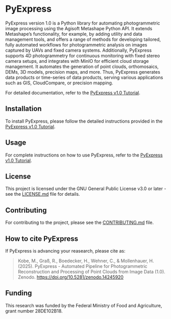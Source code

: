 # PyExpress

PyExpress version 1.0 is a Python library for automating photogrammetric image processing using the Agisoft Metashape Python API.
It extends Metashape’s functionality, for example, by adding utility and data management tools, and offers a range of methods for developing tailored,
fully automated workflows for photogrammetric analysis on images captured by UAVs and fixed camera systems.
Additionally, PyExpress supports 4D photogrammetry for continuous monitoring with fixed stereo camera setups, and integrates with MinIO for efficient cloud storage management. It automates the generation of point clouds, orthomosaics, DEMs, 3D models, precision maps, and more. 
Thus, PyExpress generates data products or time-series of data products, serving various applications such as GIS, CloudCompare, or precision mapping.

For detailed documentation, refer to the [PyExpress v1.0 Tutorial](DOCS/PyExpress_v1.0.pdf).

## Installation

To install PyExpress, please follow the detailed instructions provided in the [PyExpress v1.0 Tutorial](DOCS/PyExpress_v1.0.pdf).

## Usage

For complete instructions on how to use PyExpress, refer to the [PyExpress v1.0 Tutorial](DOCS/PyExpress_v1.0.pdf).

## License

This project is licensed under the GNU General Public License v3.0 or later - see the [LICENSE.md](LICENSE.md) file for details.

## Contributing

For contributing to the project, please see the [CONTRIBUTING.md](CONTRIBUTING.md) file.

## How to cite PyExpress

If PyExpress is advancing your reasearch, please cite as:

>  Kobe, M., Graß, R., Boedecker, H., Wehner, C., & Mollenhauer, H. (2025). PyExpress - Automated Pipeline for Photogrammetric Reconstruction and Processing of Point Clouds from Image Data (1.0). Zenodo. https://doi.org/10.5281/zenodo.14245920

## Funding

This research was funded by the Federal Ministry of Food and Agriculture, grant number 28DE102B18.